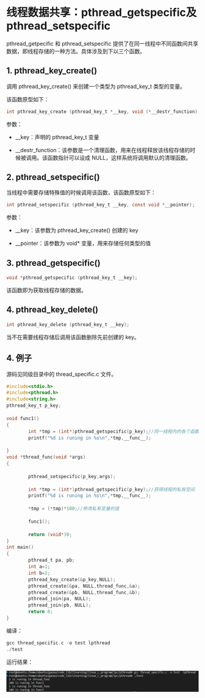 # 线程数据共享：pthread_getspecific及pthread_setspecific

pthread_getpecific 和 pthread_setspecific 提供了在同一线程中不同函数间共享数据，即线程存储的一种方法。具体涉及到下以三个函数。

## 1. pthread_key_create()
调用 pthread_key_create() 来创建一个类型为 pthread_key_t 类型的变量。

该函数原型如下：

```c
int pthread_key_create (pthread_key_t *__key, void (*__destr_function) (void *));
```

参数：

- __key：声明的 pthread_key_t 变量

- __destr_function：该参数是一个清理函数，用来在线程释放该线程存储的时候被调用。该函数指针可以设成 NULL，这样系统将调用默认的清理函数。


## 2. pthread_setspecific()
当线程中需要存储特殊值的时候调用该函数，该函数原型如下：

```c
int pthread_setspecific (pthread_key_t __key, const void *__pointer);
```

参数：

- __key：该参数为 pthread_key_create() 创建的 key

- __pointer：该参数为 void* 变量，用来存储任何类型的值

## 3. pthread_getspecific()

```c
void *pthread_getspecific (pthread_key_t __key);
```

该函数即为获取线程存储的数据。

## 4. pthread_key_delete()
```c
int pthread_key_delete (pthread_key_t __key);
```

当不在需要线程存储后调用该函数删除先前创建的 key。

## 4. 例子
源码见同级目录中的 thread_specific.c 文件。

```c
#include<stdio.h>
#include<pthread.h>
#include<string.h>
pthread_key_t p_key;
 
void func1()
{
        int *tmp = (int*)pthread_getspecific(p_key);//同一线程内的各个函数间共享数据。
        printf("%d is runing in %s\n",*tmp,__func__);
 
}
void *thread_func(void *args)
{
 
        pthread_setspecific(p_key,args);
 
        int *tmp = (int*)pthread_getspecific(p_key);//获得线程的私有空间
        printf("%d is runing in %s\n",*tmp,__func__);
 
        *tmp = (*tmp)*100;//修改私有变量的值
 
        func1();
 
        return (void*)0;
}
int main()
{
        pthread_t pa, pb;
        int a=1;
        int b=2;
        pthread_key_create(&p_key,NULL);
        pthread_create(&pa, NULL,thread_func,&a);
        pthread_create(&pb, NULL,thread_func,&b);
        pthread_join(pa, NULL);
        pthread_join(pb, NULL);
        return 0;
}
```

编译：

```c
gcc thread_specific.c -o test lpthread
./test
```

运行结果：

![](./images/Snipaste_2022-11-02_16-00-45.png)

